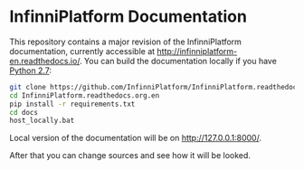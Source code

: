 # InfinniPlatform Documentation

This repository contains a major revision of the InfinniPlatform documentation, currently accessible at http://infinniplatform-en.readthedocs.io/. You can build the documentation locally if you have [Python 2.7](https://www.python.org/downloads/):

```bash
git clone https://github.com/InfinniPlatform/InfinniPlatform.readthedocs.org.en.git
cd InfinniPlatform.readthedocs.org.en
pip install -r requirements.txt
cd docs
host_locally.bat
```

Local version of the documentation will be on http://127.0.0.1:8000/.

After that you can change sources and see how it will be looked.
